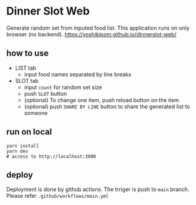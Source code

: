 # Dinner Slot Web
Generate random set from inputed food list.
This application runs on only browser (no backend).
https://yoshikipom.github.io/dinnerslot-web/

## how to use
- LIST tab
  - input food names separated by line breaks
- SLOT tab
  - input `count` for random set size
  - push `SLOT` button
  - (optional) To change one item, push reload button on the item
  - (optional) push `SHARE BY LINE` button to share the generated list to someone

## run on local
```
yarn install
yarn dev
# access to http://localhost:3000
```

## deploy
Deployment is done by github actions.
The trriger is push to `main` branch.
Please refer `.github/workflows/main.yml`
